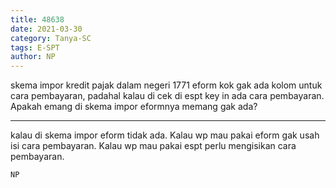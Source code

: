 ```yaml
---
title: 48638
date: 2021-03-30
category: Tanya-SC
tags: E-SPT
author: NP
---
```


skema impor kredit pajak dalam negeri 1771 eform kok gak ada kolom untuk cara pembayaran, padahal kalau di cek di espt key in ada cara pembayaran. Apakah emang di skema impor eformnya memang gak ada?

---

kalau di skema impor eform tidak ada. Kalau wp mau pakai eform gak usah isi cara pembayaran. Kalau wp mau pakai espt perlu mengisikan cara pembayaran.

`NP`
